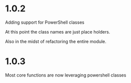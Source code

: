 # 1.0.2

Adding support for PowerShell classes

At this point the class names are just place holders.

Also in the midst of refactoring the entire module.

# 1.0.3

Most core functions are now leveraging powershell classes